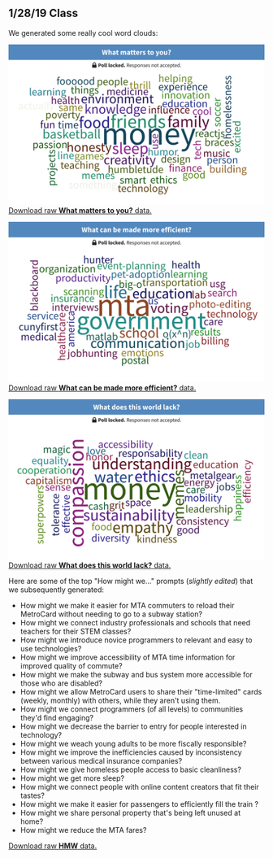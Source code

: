 ## 1/28/19 Class

We generated some really cool word clouds:

![What matters to you?](/images/inspiration-matters.png)
[Download raw **What matters to you?** data.](/classes/1.28.19/matters.xlsx)

![What can be made more efficient?](/images/inspiration-efficient.png)
[Download raw **What can be made more efficient?** data.](/classes/1.28.19/matters.xlsx)

![What does this world lack?](/images/inspiration-lack.png)
[Download raw **What does this world lack?** data.](/classes/1.28.19/lack.xlsx)

Here are some of the top "How might we..." prompts (_slightly edited_) that we subsequently generated:

* How might we make it easier for MTA commuters to reload their MetroCard without needing to go to a subway station?
* How might we connect industry professionals and schools that need teachers for their STEM classes?
* How might we introduce novice programmers to relevant and easy to use technologies?
* How might we improve accessibility of MTA time information for improved quality of commute?
* How might we make the subway and bus system more accessible for those who are disabled?
* How might we allow MetroCard users to share their "time-limited" cards (weekly, monthly) with others, while they aren't using them.
* How might we connect programmers (of all levels) to communities they'd find engaging?
* How might we decrease the barrier to entry for people interested in technology?
* How might we weach young adults to be more fiscally responsible?
* How might we improve the inefficiencies caused by inconsistency between various medical insurance companies?
* How might we give homeless people access to basic cleanliness?
* How might we get more sleep?
* How might we connect people with online content creators that fit their tastes?
* How might we make it easier for passengers to efficiently fill the train ?
* How might we share personal property that's being left unused at home?
* How might we reduce the MTA fares?

[Download raw **HMW** data.](/classes/1.28.19/hmws.xlsx)
